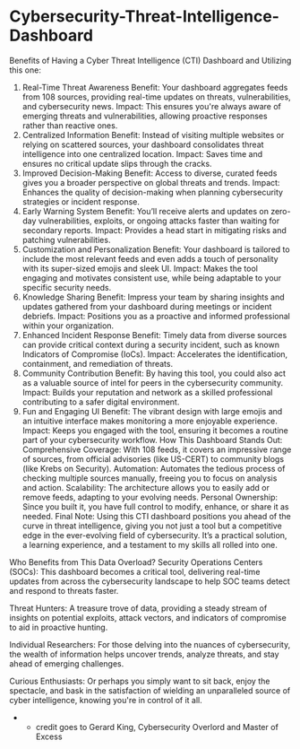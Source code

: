 # Cybersecurity-Threat-Intelligence-Dashboard 
Benefits of Having a Cyber Threat Intelligence (CTI) Dashboard and Utilizing this one:
1. Real-Time Threat Awareness
Benefit: Your dashboard aggregates feeds from 108 sources, providing real-time updates on threats, vulnerabilities, and cybersecurity news.
Impact: This ensures you're always aware of emerging threats and vulnerabilities, allowing proactive responses rather than reactive ones.
2. Centralized Information
Benefit: Instead of visiting multiple websites or relying on scattered sources, your dashboard consolidates threat intelligence into one centralized location.
Impact: Saves time and ensures no critical update slips through the cracks.
3. Improved Decision-Making
Benefit: Access to diverse, curated feeds gives you a broader perspective on global threats and trends.
Impact: Enhances the quality of decision-making when planning cybersecurity strategies or incident response.
4. Early Warning System
Benefit: You’ll receive alerts and updates on zero-day vulnerabilities, exploits, or ongoing attacks faster than waiting for secondary reports.
Impact: Provides a head start in mitigating risks and patching vulnerabilities.
5. Customization and Personalization
Benefit: Your dashboard is tailored to include the most relevant feeds and even adds a touch of personality with its super-sized emojis and sleek UI.
Impact: Makes the tool engaging and motivates consistent use, while being adaptable to your specific security needs.
6. Knowledge Sharing
Benefit: Impress your team by sharing insights and updates gathered from your dashboard during meetings or incident debriefs.
Impact: Positions you as a proactive and informed professional within your organization.
7. Enhanced Incident Response
Benefit: Timely data from diverse sources can provide critical context during a security incident, such as known Indicators of Compromise (IoCs).
Impact: Accelerates the identification, containment, and remediation of threats.
8. Community Contribution
Benefit: By having this tool, you could also act as a valuable source of intel for peers in the cybersecurity community.
Impact: Builds your reputation and network as a skilled professional contributing to a safer digital environment.
9. Fun and Engaging UI
Benefit: The vibrant design with large emojis and an intuitive interface makes monitoring a more enjoyable experience.
Impact: Keeps you engaged with the tool, ensuring it becomes a routine part of your cybersecurity workflow.
How This Dashboard Stands Out:
Comprehensive Coverage: With 108 feeds, it covers an impressive range of sources, from official advisories (like US-CERT) to community blogs (like Krebs on Security).
Automation: Automates the tedious process of checking multiple sources manually, freeing you to focus on analysis and action.
Scalability: The architecture allows you to easily add or remove feeds, adapting to your evolving needs.
Personal Ownership: Since you built it, you have full control to modify, enhance, or share it as needed.
Final Note:
Using this CTI dashboard positions you ahead of the curve in threat intelligence, giving you not just a tool but a competitive edge in the ever-evolving field of cybersecurity. It’s a practical solution, a learning experience, and a testament to my skills all rolled into one.



Who Benefits from This Data Overload?
Security Operations Centers (SOCs): This dashboard becomes a critical tool, delivering real-time updates from across the cybersecurity landscape to help SOC teams detect and respond to threats faster.

Threat Hunters: A treasure trove of data, providing a steady stream of insights on potential exploits, attack vectors, and indicators of compromise to aid in proactive hunting.

Individual Researchers: For those delving into the nuances of cybersecurity, the wealth of information helps uncover trends, analyze threats, and stay ahead of emerging challenges.

Curious Enthusiasts: Or perhaps you simply want to sit back, enjoy the spectacle, and bask in the satisfaction of wielding an unparalleled source of cyber intelligence, knowing you're in control of it all.


- - credit goes to Gerard King, Cybersecurity Overlord and Master of Excess
